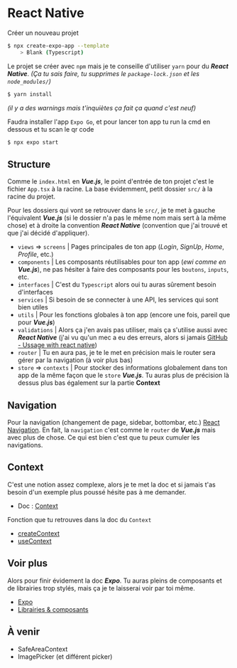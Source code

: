 # React Native
Créer un nouveau projet
```sh
$ npx create-expo-app --template
	> Blank (Typescript)
```

Le projet se créer avec `npm` mais je te conseille d'utiliser `yarn` pour du ***React Native***.
*(Ça tu sais faire, tu supprimes le `package-lock.json` et les `node_modules/`)*
```sh
$ yarn install
```
*(il y a des warnings mais t'inquiètes ça fait ça quand c'est neuf)*

Faudra installer l'app `Expo Go`, et pour lancer ton app tu run la cmd en dessous et tu scan le qr code
```sh
$ npx expo start
```

## Structure
Comme le `index.html` en ***Vue.js***, le point d'entrée de ton projet c'est le fichier `App.tsx` à la racine.
La base évidemment, petit dossier `src/` à la racine du projet. 

Pour les dossiers qui vont se retrouver dans le `src/`, je te met à gauche l'équivalent ***Vue.js*** (si le dossier n'a pas le même nom mais sert à la même chose) et à droite la convention ***React Native*** (convention que j'ai trouvé et que j'ai décidé d'appliquer).
- `views` => `screens` | Pages principales de ton app (*Login*, *SignUp*, *Home*, *Profile*, etc.)
- `components` | Les composants réutilisables pour ton app (*ewi comme en **Vue.js***), ne pas hésiter à faire des composants pour les `boutons`, `inputs`, etc.
- `interfaces` | C'est du `Typescript` alors oui tu auras sûrement besoin d'interfaces
- `services` | Si besoin de se connecter à une API, les services qui sont bien utiles
- `utils` | Pour les fonctions globales à ton app (encore une fois, pareil que pour ***Vue.js***)
- `validations` | Alors ça j'en avais pas utiliser, mais ça s'utilise aussi avec ***React Native*** (j'ai vu qu'un mec a eu des erreurs, alors si jamais [GitHub - Ussage with react native](https://github.com/typestack/class-validator/issues/1746))
- `router` | Tu en aura pas, je te le met en précision mais le router sera gérer par la navigation (à voir plus bas)
- `store` => `contexts` | Pour stocker des informations globalement dans ton app de la même façon que le `store` ***Vue.js***. Tu auras plus de précision là dessus plus bas également sur la partie **Context**

## Navigation
Pour la navigation (changement de page, sidebar, bottombar, etc.) [React Navigation](https://reactnavigation.org/docs/getting-started).
En fait, la `navigation` c'est comme le `router` de ***Vue.js*** mais avec plus de chose.
Ce qui est bien c'est que tu peux cumuler les navigations.

## Context
C'est une notion assez complexe, alors je te met la doc et si jamais t'as besoin d'un exemple plus poussé hésite pas à me demander.
- Doc : [Context](https://react.dev/learn/passing-data-deeply-with-context)

Fonction que tu retrouves dans la doc du `Context`
- [createContext](https://react.dev/reference/react/createContext)
- [useContext](https://react.dev/reference/react/useContext)

## Voir plus
Alors pour finir évidement la doc ***Expo***. Tu auras pleins de composants et de librairies trop stylés, mais ça je te laisserai voir par toi même.
- [Expo](https://expo.dev/)
- [Librairies & composants](https://docs.expo.dev/versions/latest/)

## À venir
- SafeAreaContext
- ImagePicker (et différent picker)
